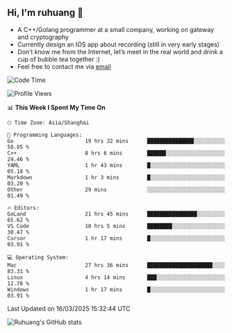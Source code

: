 ## Hi, I'm ruhuang 👋

- A C++/Golang programmer at a small company, working on gateway and cryptography
- Currently design an IOS app about recording (still in very early stages)
- Don’t know me from the Internet, let’s meet in the real world and drink a cup of bubble tea together :)
- Feel free to contact me via [email](mailto:ruhuang2001@gmail.com)
<!--START_SECTION:waka-->
![Code Time](http://img.shields.io/badge/Code%20Time-383%20hrs%2021%20mins-blue)

![Profile Views](http://img.shields.io/badge/Profile%20Views-0-blue)

📊 **This Week I Spent My Time On** 

```text
🕑︎ Time Zone: Asia/Shanghai

💬 Programming Languages: 
Go                       19 hrs 32 mins      ███████████████░░░░░░░░░░   58.95 % 
C++                      8 hrs 6 mins        ██████░░░░░░░░░░░░░░░░░░░   24.46 % 
YAML                     1 hr 43 mins        █░░░░░░░░░░░░░░░░░░░░░░░░   05.18 % 
Markdown                 1 hr 3 mins         █░░░░░░░░░░░░░░░░░░░░░░░░   03.20 % 
Other                    29 mins             ░░░░░░░░░░░░░░░░░░░░░░░░░   01.49 % 

🔥 Editors: 
GoLand                   21 hrs 45 mins      ████████████████░░░░░░░░░   65.62 % 
VS Code                  10 hrs 5 mins       ████████░░░░░░░░░░░░░░░░░   30.47 % 
Cursor                   1 hr 17 mins        █░░░░░░░░░░░░░░░░░░░░░░░░   03.91 % 

💻 Operating System: 
Mac                      27 hrs 36 mins      █████████████████████░░░░   83.31 % 
Linux                    4 hrs 14 mins       ███░░░░░░░░░░░░░░░░░░░░░░   12.78 % 
Windows                  1 hr 17 mins        █░░░░░░░░░░░░░░░░░░░░░░░░   03.91 % 
```


 Last Updated on 16/03/2025 15:32:44 UTC
<!--END_SECTION:waka-->

![Ruhuang's GitHub stats](https://github-readme-stats.vercel.app/api?username=ruhuang2001&count_private=true&hide_title=true&show_icons=true&theme=vue)

